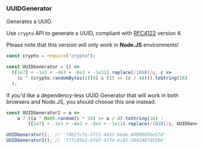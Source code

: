 ### UUIDGenerator

Generates a UUID.

Use `crypto` API to generate a UUID, compliant with [RFC4122](https://www.ietf.org/rfc/rfc4122.txt) version 4.

Please note that this version will only work in **Node.JS** environments!

```js
const crypto = require("crypto");

const UUIDGenerator = () =>
  ([1e7] + -1e3 + -4e3 + -8e3 + -1e11).replace(/[018]/g, c =>
    (c ^ (crypto.randomBytes(1)[0] & (15 >> (c / 4)))).toString(16)
  );
```

If you'd like a dependency-less UUID Generator that will work in both browsers and Node.JS, you should choose this one instead.

```js
const UUIDGenerator2 = a =>
	a ? ((a ^ Math.random() * 16) >> a / 4).toString(16) :
		([1e7] + -1e3 + -4e3 + -8e3 + -1e11).replace(/[018]/g, UUIDGenerator2);
```

```js
UUIDGenerator();  // '7982fcfe-5721-4632-bede-6000885be57d'
UUIDGenerator2(); // '777c85e1-6fdf-47f4-8c65-2842487453bb'
```

